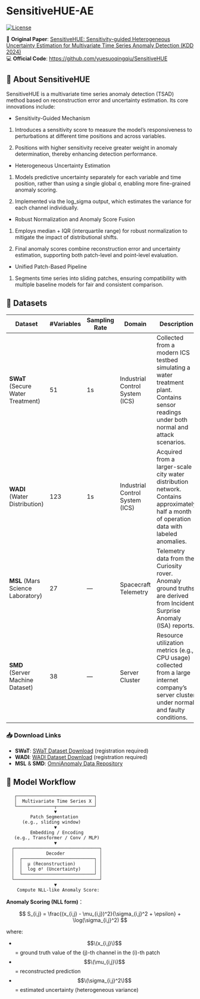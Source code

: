 # SensitiveHUE-AE


[![License](https://img.shields.io/badge/license-MIT-green)](LICENSE)


📄 **Original Paper**: [SensitiveHUE: Sensitivity-guided Heterogeneous Uncertainty Estimation for Multivariate Time Series Anomaly Detection (KDD 2024)](https://dl.acm.org/doi/10.1145/3637528.3671870)  
💻 **Official Code**: https://github.com/yuesuoqingqiu/SensitiveHUE

## 🧠 About SensitiveHUE
SensitiveHUE is a multivariate time series anomaly detection (TSAD) method based on reconstruction error and uncertainty estimation. Its core innovations include:

- Sensitivity-Guided Mechanism

1. Introduces a sensitivity score to measure the model’s responsiveness to perturbations at different time positions and across variables.

2. Positions with higher sensitivity receive greater weight in anomaly determination, thereby enhancing detection performance.

- Heterogeneous Uncertainty Estimation

1. Models predictive uncertainty separately for each variable and time position, rather than using a single global σ, enabling more fine-grained anomaly scoring.

2. Implemented via the log_sigma output, which estimates the variance for each channel individually.

- Robust Normalization and Anomaly Score Fusion

1. Employs median + IQR (interquartile range) for robust normalization to mitigate the impact of distributional shifts.

2. Final anomaly scores combine reconstruction error and uncertainty estimation, supporting both patch-level and point-level evaluation.

- Unified Patch-Based Pipeline

1. Segments time series into sliding patches, ensuring compatibility with multiple baseline models for fair and consistent comparison.

## 🔄 Datasets  

| Dataset | #Variables | Sampling Rate | Domain | Description |
|---------|------------|---------------|--------|-------------|
| **SWaT** (Secure Water Treatment) | 51 | 1s | Industrial Control System (ICS) | Collected from a modern ICS testbed simulating a water treatment plant. Contains sensor readings under both normal and attack scenarios. |
| **WADI** (Water Distribution) | 123 | 1s | Industrial Control System (ICS) | Acquired from a larger-scale city water distribution network. Contains approximately half a month of operation data with labeled anomalies. |
| **MSL** (Mars Science Laboratory) | 27 | — | Spacecraft Telemetry | Telemetry data from the Curiosity rover. Anomaly ground truths are derived from Incident Surprise Anomaly (ISA) reports. |
| **SMD** (Server Machine Dataset) | 38 | — | Server Cluster | Resource utilization metrics (e.g., CPU usage) collected from a large internet company’s server cluster under normal and faulty conditions. |

### 📥 Download Links
- **SWaT**: [SWaT Dataset Download](https://itrust.sutd.edu.sg/itrust-labs_datasets/) (registration required)  
- **WADI**: [WADI Dataset Download](https://itrust.sutd.edu.sg/itrust-labs_datasets/) (registration required)  
- **MSL** & **SMD**: [OmniAnomaly Data Repository](https://github.com/NetManAIOps/OmniAnomaly)


## 🔄 Model Workflow
       ┌─────────────────────────────┐
       │  Multivariate Time Series X │
       └──────────────┬──────────────┘
                      ▼
             Patch Segmentation
          (e.g., sliding window)
                      ▼
             Embedding / Encoding
       (e.g., Transformer / Conv / MLP)
                      ▼
      ┌────────────────────────────────┐            
      │            Decoder             │
      │  ┌───────────────────────────┐ │
      │  │  μ (Reconstruction)       │ │
      │  │  log σ² (Uncertainty)     │ │
      │  └───────────────────────────┘ │
      └────────────────────────────────┘
                      ▼
        Compute NLL-like Anomaly Score:  


**Anomaly Scoring (NLL form)**：  

$$
S_{i,j} = \frac{(x_{i,j} - \mu_{i,j})^2}{\sigma_{i,j}^2 + \epsilon} + \log(\sigma_{i,j}^2)
$$

where:  
- $$\(x_{i,j}\)$$ = ground truth value of the \(j\)-th channel in the \(i\)-th patch  
- $$\(\mu_{i,j}\)$$ = reconstructed prediction  
- $$\(\sigma_{i,j}^2\)$$ = estimated uncertainty (heterogeneous variance)  
